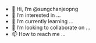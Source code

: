 - 👋 Hi, I’m @sungchanjeopng
- 👀 I’m interested in ...
- 🌱 I’m currently learning ...
- 💞️ I’m looking to collaborate on ...
- 📫 How to reach me ...

<!---
sungchanjeopng/sungchanjeopng is a ✨ special ✨ repository because its `README.md` (this file) appears on your GitHub profile.
You can click the Preview link to take a look at your changes.
--->
